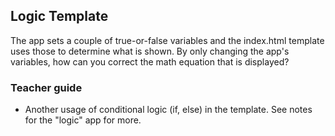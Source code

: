 ## Logic Template

The app sets a couple of true-or-false variables and the index.html
template uses those to determine what is shown. By only changing the
app's variables, how can you correct the math equation that is
displayed?

### Teacher guide

  * Another usage of conditional logic (if, else)
    in the template. See notes for the "logic" app for more.
